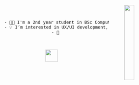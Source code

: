 <div align="center">
<img src="https://github.com/innng/innng/assets/26755058/5e0ce0fb-c544-4f8c-a307-5849165746d0" width="25%" align="right" />
<br><br>
<pre>
    - 👩‍🏫 I'm a 2nd year student in BSc Computer Science @ UdeM.
    - 💡 I’m interested in UX/UI development, cybersecurity and project management.
    - 🌱 
</pre>
<br><br>
<img src="https://raw.githubusercontent.com/innng/innng/master/assets/kyubey.gif](https://e0.pxfuel.com/wallpapers/290/44/desktop-wallpaper-viper-art-anime-cute-small-chibi-valorant-green-simple.jpg)https://e0.pxfuel.com/wallpapers/290/44/desktop-wallpaper-viper-art-anime-cute-small-chibi-valorant-green-simple.jpg" height="40" />
</div>
